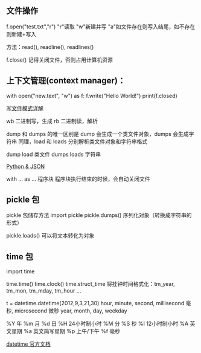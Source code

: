 ## 文件操作

f.open("test.txt","r")
"r"读取
"w"新建并写
"a"如文件存在则写入结尾，如不存在则新建+写入

方法：read(), readline(), readlines()

f.close()
记得关闭文件，否则占用计算机资源

## 上下文管理(context manager)：

with open("new.text", "w") as f:
	f.write("Hello World!")
print(f.closed)

[写文件模式详解](http://www.cnblogs.com/dkblog/archive/2011/02/24/1980651.html)

wb 二进制写，生成
rb 二进制读，解析

dump 和 dumps 的唯一区别是 dump 会生成一个类文件对象，dumps 会生成字符串
同理，load 和 loads 分别解析类文件对象和字符串格式

dump load 类文件
dumps loads 字符串

[Python & JSON](http://www.hulufei.com/post/201004161735)

with ... as ...
	程序块
程序块执行结束的时候，会自动关闭文件

## pickle 包

pickle 包储存方法
import pickle
pickle.dumps() 序列化对象（转换成字符串的形式）

pickle.loads()
可以将文本转化为对象

## time 包

import time

time.time()
time.clock()
time.struct_time 将挂钟时间格式化：tm_year, tm_mon, tm_mday, tm_hour ...

t = datetime.datetime(2012,9,3,21,30)
hour, minute, second, millisecond 毫秒, microsecond 微秒
year, month, day, weekday

%Y 年 %m 月 %d 日
%H 24小时制小时 %M 分 %S 秒
%I 12小时制小时
%A 英文星期 %a 英文简写星期 
%p 上午/下午
%f 毫秒

[datetime 官方文档](https://docs.python.org/3/library/datetime.html#datetime.timedelta)
